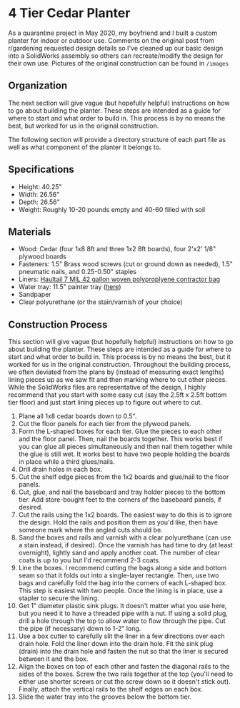 # 4 Tier Cedar Planter

As a quarantine project in May 2020, my boyfriend and I built a custom planter for indoor or outdoor use. Comments on the original post from r/gardening requested design details so I've cleaned up our basic design into a SolidWorks assembly so others can recreate/modify the design for their own use. Pictures of the original construction can be found in ```/images```

## Organization

The next section will give vague (but hopefully helpful) instructions on how to go about building the planter. These steps are intended as a guide for where to start and what order to build in. This process is by no means the best, but worked for us in the original construction. 

The following section will provide a directory structure of each part file as well as what component of the planter it belongs to. 

## Specifications
- Height: 40.25"
- Width: 26.56"
- Depth: 26.56"
- Weight: Roughly 10-20 pounds empty and 40-60 filled with soil

## Materials
- Wood: Cedar (four 1x8 8ft and three 1x2 8ft boards), four 2'x2' 1/8" plywood boards
- Fasteners: 1.5" Brass wood screws (cut or ground down as needed), 1.5" pneumatic nails, and 0.25-0.50" staples
- Liners: [Haultail 7 MIL 42 gallon woven polyproplyene contractor bag](https://www.lowes.com/pd/Haultail-Woven-Contractor-Bag-20-Pack-42-Gallon-White-Polypropylene-Construction-Trash-Bag/1000812566)
- Water tray: 11.5" painter tray ([here](https://www.lowes.com/pd/Less-Mess-15-5-in-x-11-5-in-Disposable-Paint-Tray/3371172))
- Sandpaper
- Clear polyurethane (or the stain/varnish of your choice)

## Construction Process

This section will give vague (but hopefully helpful) instructions on how to go about building the planter. These steps are intended as a guide for where to start and what order to build in. This process is by no means the best, but it worked for us in the original construction. Throughout the building process, we often deviated from the plans by (instead of measuring exact lengths) lining pieces up as we saw fit and then marking where to cut other pieces. While the SolidWorks files are representative of the design, I highly recommend that you start with some easy cut (say the 2.5ft x 2.5ft bottom tier floor) and just start lining pieces up to figure out where to cut. 

1. Plane all 1x8 cedar boards down to 0.5". 
2. Cut the floor panels for each tier from the plywood panels. 
3. Form the L-shaped boxes for each tier. Glue the pieces to each other and the floor panel. Then, nail the boards together. This works best if you can glue all pieces simultaneously and then nail them together while the glue is still wet. It works best to have two people holding the boards in place while a third glues/nails.
4. Drill drain holes in each box.
5. Cut the shelf edge pieces from the 1x2 boards and glue/nail to the floor panels.
6. Cut, glue, and nail the baseboard and tray holder pieces to the bottom tier. Add store-bought feet to the corners of the baseboard panels, if desired.
7. Cut the rails using the 1x2 boards. The easiest way to do this is to ignore the design. Hold the rails and position them as you'd like, then have someone mark where the angled cuts should be. 
8. Sand the boxes and rails and varnish with a clear polyurethane (can use a stain instead, if desired). Once the varnish has had time to dry (at least overnight), lightly sand and apply another coat. The number of clear coats is up to you but I'd recommend 2-3 coats.
9. Line the boxes. I recommend cutting the bags along a side and bottom seam so that it folds out into a single-layer rectangle. Then, use two bags and carefully fold the bag into the corners of each L-shaped box. This step is easiest with two people. Once the lining is in place, use a stapler to secure the lining. 
10. Get 1" diameter plastic sink plugs. It doesn't matter what you use here, but you need it to have a threaded pipe with a nut. If using a solid plug, drill a hole through the top to allow water to flow through the pipe. Cut the pipe (if necessary) down to 1-2" long.
11. Use a box cutter to carefully slit the liner in a few directions over each drain hole. Fold the liner down into the drain hole. Fit the sink plug (drain) into the drain hole and fasten the nut so that the liner is secured between it and the box.
12. Align the boxes on top of each other and fasten the diagonal rails to the sides of the boxes. Screw the two rails together at the top (you'll need to either use shorter screws or cut the screw down so it doesn't stick out). Finally, attach the vertical rails to the shelf edges on each box.
13. Slide the water tray into the grooves below the bottom tier. 
